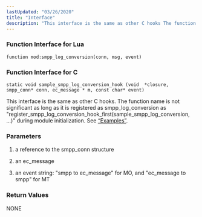 ```yaml
---
lastUpdated: "03/26/2020"
title: "Interface"
description: "This interface is the same as other C hooks The function name is not significant as long as it is registered as smpp log conversion as register smpp log conversion hook first sample smpp log conversion during module initialization See Section 6 3 Examples a reference to the smpp conn..."
---
```


### <a name="idp445424"></a> Function Interface for Lua

`function mod:smpp_log_conversion(conn, msg, event)`
### <a name="idp447216"></a> Function Interface for C

```
static void sample_smpp_log_conversion_hook (void  *closure,
smpp_conn* conn, ec_message * m, const char* event)
```

This interface is the same as other C hooks. The function name is not significant as long as it is registered as smpp_log_conversion as "register_smpp_log_conversion_hook_first(sample_smpp_log_conversion, ...)" during module initialization. See [“Examples”](/momentum/mobile/mobile-developer-guide/smpp-log-conversion-hook-examples).

### <a name="idp450416"></a> Parameters

1.  a reference to the smpp_conn structure

2.  an ec_message

3.  an event string: "smpp to ec_message" for MO, and "ec_message to smpp" for MT

### <a name="idp454976"></a> Return Values

NONE